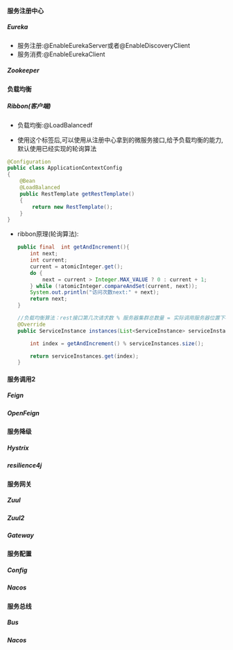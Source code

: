 

#### 服务注册中心

##### Eureka

- 服务注册:@EnableEurekaServer或者@EnableDiscoveryClient
- 服务消费:@EnableEurekaClient

##### Zookeeper

#### 负载均衡

##### Ribbon(客户端)

- 负载均衡:@LoadBalancedf

- 使用这个标签后,可以使用从注册中心拿到的微服务接口,给予负载均衡的能力,默认使用已经实现的轮询算法

```Java
@Configuration
public class ApplicationContextConfig
{
    @Bean
    @LoadBalanced
    public RestTemplate getRestTemplate()
    {
        return new RestTemplate();
    }
}
```

- ribbon原理(轮询算法):

  ```Java
  public final  int getAndIncrement(){
      int next;
      int current;
      current = atomicInteger.get();
      do {
          next = current > Integer.MAX_VALUE ? 0 : current + 1;
      } while (!atomicInteger.compareAndSet(current, next));
      System.out.println("访问次数next:" + next);
      return next;
  }
  
  //负载均衡算法：rest接口第几次请求数 % 服务器集群总数量 = 实际调用服务器位置下标  ，每次服务重启动后rest接口计数从1开始。
  @Override
  public ServiceInstance instances(List<ServiceInstance> serviceInstances) {
  
      int index = getAndIncrement() % serviceInstances.size();
  
      return serviceInstances.get(index);
  }
  ```

#### 服务调用2

##### Feign

##### OpenFeign

#### 服务降级

##### Hystrix

##### resilience4j

#### 服务网关

##### Zuul

##### Zuul2

##### Gateway

#### 服务配置

##### Config

##### Nacos

#### 服务总线

##### Bus

##### Nacos